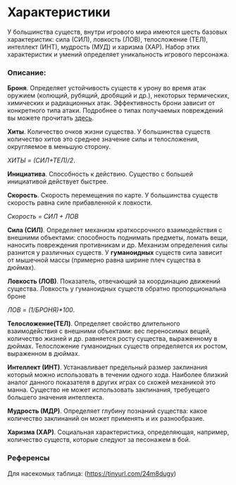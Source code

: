 # Характеристики

У большинства существ, внутри игрового мира имеются шесть базовых характеристик: сила (СИЛ), ловкость (ЛОВ), телосложение (ТЕЛ), интеллект (ИНТ), 
мудрость (МУД) и харизма (ХАР). Набор этих характеристик и умений определяет уникальность игрового персонажа. 

### Описание: 

**Броня**. Определяет устойчивость существ к урону во время атак оружием (колющий, рубящий, дробящий и др.), некоторых термических, химических и радиационных атак. Эффективность брони зависит от конкретного типа атаки. Подробнее о типах получаемых повреждений вы можете прочитать [здесь](https://github.com/InsidetheHorizon/start/blob/main/%D0%BF%D0%BE%D0%B2%D1%80%D0%B5%D0%B6%D0%B4%D0%B5%D0%BD%D0%B8%D1%8F.md).

**Хиты**. Количество очков жизни существа. У большинства существ количество хитов это среднее значение силы и телосложения, округляемое в меньшую сторону.

_ХИТЫ = (СИЛ+ТЕЛ)/2_.

**Инициатива**. Способность к действию. Существо с большей инициативой действует быстрее. 

**Скорость**. Скорость перемещения по карте. У большинства существ скорость равна силе прибавленной к ловкости. 

_Скорость = СИЛ + ЛОВ_

**Сила (СИЛ)**. Определяет механизм краткосрочного взаимодействия с внешними объектами: способность поднимать предметы, ломать вещи, 
наносить повреждения противникам и др. Механизм определения силы разнится у различных существ. У **гуманоидных** существ сила зависит от мышечной массы
(примерно равна ширине плеч существа в дюймах). 

**Ловкость (ЛОВ)**. Показатель, отвечающий за координацию движений существа. Ловкость у гуманоидных существ обратно пропорциональна броне

_ЛОВ = (1/БРОНЯ)*100_. 

**Телосложение(ТЕЛ)**. Определяет свойство длительного взаимодействия с внешними объектами: вес переносимых вещей, количество жизней и др. равняется росту
существа, выраженному в дюймах. Телосложение гуманоидных существ определяется их ростом, выраженном в дюймах. 

**Интеллект (ИНТ)**. Устанавливает предельный размер заклинания который можно использовать в течении одного хода. Наиболее близкий аналог данного показателя 
в других играх со схожей механикой это манна. Существо не может использовать заклинания, требуещего большего значения интеллекта. 

**Мудрость (МДР)**. Определяет глубину познаний существа: какое количество заклинаний он может применять и их разнообразие. 

**Харизма (ХАР)**. Социальная характеристика, определяющая, например, количество существ, которые следуют за песонажем в бой. 

### Референсы

Для насекомых таблица: (https://tinyurl.com/24m8dugy)
